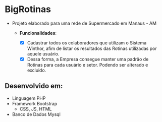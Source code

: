 # BigRotinas
* Projeto elaborado para uma rede de Supermercado em Manaus - AM
   * __Funcionalidades__:

        - [x] Cadastrar todos os colaboradores que utilizam o Sistema Winthor, afim de listar os resultados das Rotinas utilizadas por aquele usuário.
        - [x] Dessa forma, a Empresa consegue manter uma padrão de Rotinas para cada usuário e setor. Podendo ser alterado e excluido. 
## Desenvolvido em:
* Linguagem PHP
* Framework Bootstrap
   * CSS, JS, HTML 
* Banco de Dados Mysql
